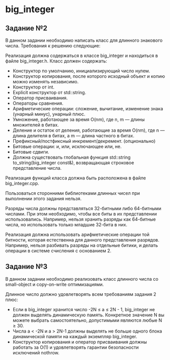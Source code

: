 # big_integer
## Задание №2
В данном задании необходимо написать класс для длинного знакового числа. Требования к решению следующие:

Реализация должна содержаться в классе big_integer и находиться в файле big_integer.h. Класс должен содержать:
- Конструктор по умолчанию, инициализирующий число нулем.
- Конструктор копирования, после которого исходный объект и копию можно изменять независимо.
- Конструктор от int.
- Explicit конструктор от std::string.
- Оператор присваивания.
- Операторы сравнения.
- Арифметические операции: сложение, вычитание, изменение знака (унарный минус), унарный плюс.
- Умножение, работающее за время O(nm), где n, m — длины множителей в битах.
- Деление и остаток от деления, работающие за время O(nm), где n — длина делителя в битах, а m — длина частного в битах.
- Префиксный/постфиксный инкремент/декремент. (опционально)
- Битовые операции: и, или, исключающее или, не.
- Битовые сдвиги.
- Должна существовать глобальная функция std::string to_string(big_integer const&), возвращающая строковое представление числа.

Реализация функций класса должна быть расположена в файле big_integer.cpp.

Пользоваться сторонними библиотеками длинных чисел при выполнении этого задания нельзя.

Разряды числа должны представляться 32-битными либо 64-битными числами. При этом необходимо, чтобы все биты в их представлении использовались. Например, нельзя хранить разряды как 64-битные числа, но использовать только младшие 32-бита в них.

Реализация должна использовать арифметические операции той битности, которая естественна для данного представления разрядов. Например, нельзя разбивать разряды на отдельные битики, и делать операции в системе счисления с основанием 2.
## Задание №3
В данном задании необходимо реализовать класс длинного числа со small-object и copy-on-write оптимизациями.

Длинное число должно удовлетворять всем требованиям задания 2 плюс:
- Если в big_integer хранится число -2N ≤ a ≤ 2N - 1, big_integer не должен выделять динамическую память. Конкретное значение N вы можете выбрать самостоятельно, допустимыми являются любые N ≥ 30.
- Числа a < -2N и a > 2N-1 должны выделять не больше одного блока динамической памяти на каждый экземпляр big_integer.
- Конструктор копирования и оператор присваивания должны работать за O(1) и удовлетворять гарантии безопасности исключений nothrow.
